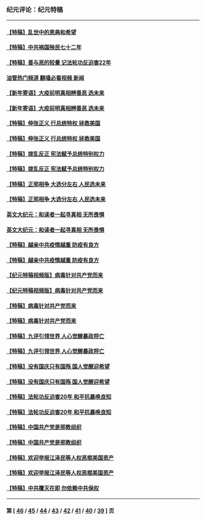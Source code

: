 ### 纪元评论：纪元特稿
---
#### [【特稿】乱世中的恩典和希望](../../pages/nsc424/n13734687.md?05210330) 
#### [【特稿】中共祸国殃民七十二年](../../pages/nsc424/n13272607.md?05210330) 
#### [【特稿】善与恶的较量 记法轮功反迫害22年](../../pages/nsc424/n13086597.md?05210330) 
#### [油管热门频道 翻墙必看视频 新闻](ok?05210330)
#### [【新年寄语】大疫前明真相辨善恶 选未来](../../pages/nsc424/n12660855.md?05210330) 
#### [【新年寄语】大疫前明真相辨善恶 选未来](../../pages/nsc424/n12660855.md?05210330) 
#### [【特稿】伸张正义 行总统特权 拯救美国](../../pages/nsc424/n12616806.md?05210330) 
#### [【特稿】伸张正义 行总统特权 拯救美国](../../pages/nsc424/n12616806.md?05210330) 
#### [【特稿】拨乱反正 宪法赋予总统特别权力](../../pages/nsc424/n12598306.md?05210330) 
#### [【特稿】拨乱反正 宪法赋予总统特别权力](../../pages/nsc424/n12598306.md?05210330) 
#### [【特稿】正邪相争 大选分左右 人民选未来](../../pages/nsc424/n12545208.md?05210330) 
#### [【特稿】正邪相争 大选分左右 人民选未来](../../pages/nsc424/n12545208.md?05210330) 
#### [英文大纪元：和读者一起寻真相 无所畏惧](../../pages/nsc424/n12542027.md?05210330) 
#### [英文大纪元：和读者一起寻真相 无所畏惧](../../pages/nsc424/n12542027.md?05210330) 
#### [【特稿】越亲中共疫情越重 防疫有良方](../../pages/nsc424/n12042989.md?05210330) 
#### [【特稿】越亲中共疫情越重 防疫有良方](../../pages/nsc424/n12042989.md?05210330) 
#### [【纪元特稿视频版】病毒针对共产党而来](../../pages/nsc424/n11977328.md?05210330) 
#### [【纪元特稿视频版】病毒针对共产党而来](../../pages/nsc424/n11977328.md?05210330) 
#### [【特稿】病毒针对共产党而来](../../pages/nsc424/n11928818.md?05210330) 
#### [【特稿】病毒针对共产党而来](../../pages/nsc424/n11928818.md?05210330) 
#### [【特稿】九评引领世界 人心觉醒暴政将亡](../../pages/nsc424/n11660496.md?05210330) 
#### [【特稿】九评引领世界 人心觉醒暴政将亡](../../pages/nsc424/n11660496.md?05210330) 
#### [【特稿】没有国庆只有国殇 国人觉醒迎希望](../../pages/nsc424/n11549354.md?05210330) 
#### [【特稿】没有国庆只有国殇 国人觉醒迎希望](../../pages/nsc424/n11549354.md?05210330) 
#### [【特稿】法轮功反迫害20年 和平抗暴唤良知](../../pages/nsc424/n11389135.md?05210330) 
#### [【特稿】法轮功反迫害20年 和平抗暴唤良知](../../pages/nsc424/n11389135.md?05210330) 
#### [【特稿】中国共产党是邪教组织](../../pages/nsc424/n11355551.md?05210330) 
#### [【特稿】中国共产党是邪教组织](../../pages/nsc424/n11355551.md?05210330) 
#### [【特稿】欢迎举报江泽民等人权恶棍美国资产](../../pages/nsc424/n11303040.md?05210330) 
#### [【特稿】欢迎举报江泽民等人权恶棍美国资产](../../pages/nsc424/n11303040.md?05210330) 
#### [【特稿】中共覆灭在即 勿依赖中共保权](../../pages/nsc424/n11278510.md?05210330) 

---
#### 第 [ [46](./46.md?05210330) / [45](./45.md?05210330) / [44](./44.md?05210330) / [43](./43.md?05210330) / [42](./42.md?05210330) / [41](./41.md?05210330) / [40](./40.md?05210330) / [39](./39.md?05210330) ] 页
